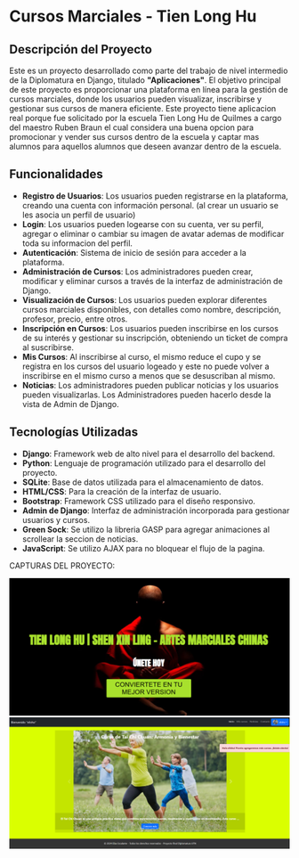 # Cursos Marciales - Tien Long Hu

## Descripción del Proyecto

Este es un proyecto desarrollado como parte del trabajo de nivel intermedio de la Diplomatura en Django, titulado **"Aplicaciones"**. El objetivo principal de este proyecto es proporcionar una plataforma en línea para la gestión de cursos marciales, donde los usuarios pueden visualizar, inscribirse y gestionar sus cursos de manera eficiente. Este proyecto tiene aplicacion real porque fue solicitado por la escuela Tien Long Hu de Quilmes a cargo del maestro Ruben Braun el cual considera una buena opcion para promocionar y vender sus cursos dentro de la escuela y captar mas alumnos para aquellos alumnos que deseen avanzar dentro de la escuela.

## Funcionalidades

- **Registro de Usuarios**: Los usuarios pueden registrarse en la plataforma, creando una cuenta con información personal. (al crear un usuario se les asocia un perfil de usuario)
- **Login**: Los usuarios pueden logearse con su cuenta, ver su perfil, agregar o eliminar o cambiar su imagen de avatar ademas de modificar toda su informacion del perfil.
- **Autenticación**: Sistema de inicio de sesión para acceder a la plataforma.
- **Administración de Cursos**: Los administradores pueden crear, modificar y eliminar cursos a través de la interfaz de administración de Django.
- **Visualización de Cursos**: Los usuarios pueden explorar diferentes cursos marciales disponibles, con detalles como nombre, descripción, profesor, precio, entre otros.
- **Inscripción en Cursos**: Los usuarios pueden inscribirse en los cursos de su interés y gestionar su inscripción, obteniendo un ticket de compra al suscribirse.
- **Mis Cursos**: Al inscribirse al curso, el mismo reduce el cupo y se registra en los cursos del usuario logeado y este no puede volver a inscribirse en el mismo curso a menos que se desuscriban al mismo.
- **Noticias**: Los administradores pueden publicar noticias y los usuarios pueden visualizarlas. Los Administradores pueden hacerlo desde la vista de Admin de Django.

## Tecnologías Utilizadas

- **Django**: Framework web de alto nivel para el desarrollo del backend.
- **Python**: Lenguaje de programación utilizado para el desarrollo del proyecto.
- **SQLite**: Base de datos utilizada para el almacenamiento de datos.
- **HTML/CSS**: Para la creación de la interfaz de usuario.
- **Bootstrap**: Framework CSS utilizado para el diseño responsivo.
- **Admin de Django**: Interfaz de administración incorporada para gestionar usuarios y cursos.
- **Green Sock**: Se utilizo la libreria GASP para agregar animaciones al scrollear la seccion de noticias.
- **JavaScript**: Se utilizo AJAX para no bloquear el flujo de la pagina.   

CAPTURAS DEL PROYECTO:

<img src="https://github.com/eliasescalante/CursosMarciales_UTN/blob/master/media/captura.png" width="600" />
<img src="https://github.com/eliasescalante/CursosMarciales_UTN/blob/master/media/captura2.png" width="600"/>
